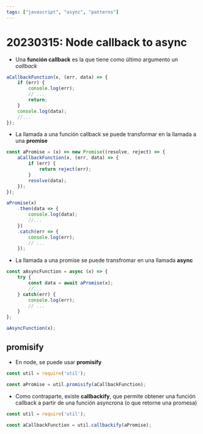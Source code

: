 ```yaml
---
tags: ["javascript", "async", "patterns"]
---
```


# 20230315: Node callback to async

<TagLinks />

- Una **función callback** es la que tiene como último argumento un *callback*

```js
aCallbackFunction(x, (err, data) => {
	if (err) {
		console.log(err);
		// ...
		return;
	}
	console.log(data);
	//...
});
```

- La llamada a una función callback se puede transformar en la llamada a una **promise**

```js
const aPromise = (x) => new Promise((resolve, reject) => {
	aCallbackFunction(x, (err, data) => {
		if (err) {
			return reject(err);
		}
		resolve(data);
	});
});

aPromise(x)
	.then(data => {
		console.log(data);
		//...
	})
	.catch(err => {
		console.log(err);
		// ...
	});
```

- La llamada a una promise se puede transfromar en una llamada **async**

```js
const aAsyncFunction = async (x) => {
	try {
		const data = await aPromise(x);
		//...
	} catch(err) {
		console.log(err);
		// ...
	}
};

aAsyncFunction(x);
```

## promisify

- En node, se puede usar **promisify**

```js
const util = require('util');

const aPromise = util.promisify(aCallbackFunction);
```

- Como contraparte, existe **callbackify**, que permite obtener una función callback a partir de una función asyncrona (o que retorne una promesa)

```js
const util = require('util');

const aCallbackFunction = util.callbackify(aPromise);
```